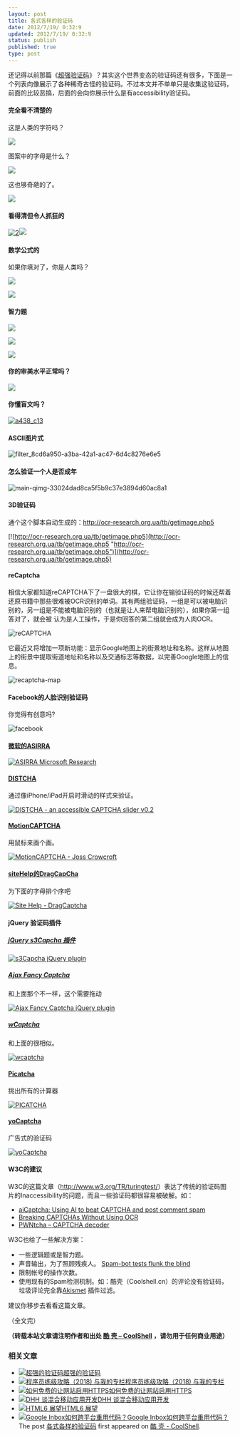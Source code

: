 ```yaml
---
layout: post
title: 各式各样的验证码
date: 2012/7/19/ 0:32:9
updated: 2012/7/19/ 0:32:9
status: publish
published: true
type: post
---
```


还记得以前那篇《[超强验证码](https://coolshell.cn/articles/3277.html "超强的验证码")》？其实这个世界变态的验证码还有很多，下面是一个列表向像展示了各种稀奇古怪的验证码。不过本文并不单单只是收集这验证码，前面的比较恶搞，后面的会向你展示什么是有accessibility验证码。


#### 完全看不清楚的


这是人类的字符吗？


![](https://coolshell.cn/wp-content/uploads/2012/07/0.jpg)


图案中的字母是什么？


![](https://coolshell.cn/wp-content/uploads/2012/07/7.jpg)



这也够奇葩的了。


![](https://coolshell.cn/wp-content/uploads/2012/07/4.jpg)


#### 看得清但令人抓狂的


[![](https://coolshell.cn/wp-content/uploads/2012/07/2.jpg "2")](https://coolshell.cn/wp-content/uploads/2012/07/2.jpg)![](https://coolshell.cn/wp-content/uploads/2012/07/3.jpg)


####  数学公式的


如果你填对了，你是人类吗？


 [![](https://coolshell.cn/wp-content/uploads/2012/07/5.jpg)](https://coolshell.cn/wp-content/uploads/2012/07/4.jpg)


 ![](https://coolshell.cn/wp-content/uploads/2012/07/8.jpg)


#### 智力题


![](https://coolshell.cn/wp-content/uploads/2012/07/1.jpg)


![](https://coolshell.cn/wp-content/uploads/2012/07/worstcaptchaever.jpg)


[![](https://coolshell.cn/wp-content/uploads/2012/07/9.jpg)](https://coolshell.cn/wp-content/uploads/2012/07/9.jpg)


#### 你的审美水平正常吗？


![](https://coolshell.cn/wp-content/uploads/2012/07/6.jpg)


#### 你懂盲文吗？


[![](https://coolshell.cn/wp-content/uploads/2012/07/a438_c13.jpg "a438_c13")](https://coolshell.cn/wp-content/uploads/2012/07/a438_c13.jpg)


#### ASCII图片式


![](https://coolshell.cn/wp-content/uploads/2012/07/filter_8cd6a950-a3ba-42a1-ac47-6d4c8276e6e5.jpg "filter_8cd6a950-a3ba-42a1-ac47-6d4c8276e6e5")


#### 


#### 


#### 怎么验证一个人是否成年


 ![](https://coolshell.cn/wp-content/uploads/2012/07/main-qimg-33024dad8ca5f5b9c37e3894d60ac8a1.jpg "main-qimg-33024dad8ca5f5b9c37e3894d60ac8a1")


#### 3D验证码


通个这个脚本自动生成的：<http://ocr-research.org.ua/tb/getimage.php5>


[![http://ocr-research.org.ua/tb/getimage.php5](http://ocr-research.org.ua/tb/getimage.php5 "http://ocr-research.org.ua/tb/getimage.php5")](http://ocr-research.org.ua/tb/getimage.php5)


#### 


#### reCaptcha


相信大家都知道reCAPTCHA下了一盘很大的棋，它让你在输验证码的时候还帮着还原书籍中那些很难被OCR识别的单词。其有两组验证码，一组是可以被电脑识别的，另一组是不能被电脑识别的（也就是让人来帮电脑识别的），如果你第一组答对了，就会被 认为是人工操作，于是你回答的第二组就会成为人肉OCR。


![](https://coolshell.cn/wp-content/uploads/2012/07/reCAPTCHA.png "reCAPTCHA")


它最近又将增加一项新功能：显示Google地图上的街景地址和名称。这样从地图上的街景中提取街道地址和名称以及交通标志等数据，以完善Google地图上的信息。


![](https://coolshell.cn/wp-content/uploads/2012/07/recaptcha-map.jpg "recaptcha-map")


#### Facebook的人脸识别验证码


你觉得有创意吗?


![](https://coolshell.cn/wp-content/uploads/2012/07/facebook.jpg "facebook")


#### [微软的ASIRRA](http://research.microsoft.com/en-us/um/redmond/projects/asirra/)


[![](https://coolshell.cn/wp-content/uploads/2012/07/ASIRRA-Microsoft-Research.png "ASIRRA   Microsoft Research")](http://research.microsoft.com/en-us/um/redmond/projects/asirra/)


#### [DISTCHA](http://accessibiliteweb.com/stuff/captcha-slider.html)


通过像iPhone/iPad开启时滑动的样式来验证。


[![](https://coolshell.cn/wp-content/uploads/2012/07/DISTCHA-an-accessible-CAPTCHA-slider-v0.2.png "DISTCHA  - an accessible CAPTCHA slider   v0.2")](http://accessibiliteweb.com/stuff/captcha-slider.html)


#### [MotionCAPTCHA](http://josscrowcroft.com/projects/motioncaptcha-jquery-plugin/ "MotionCAPTCHA jQuery plugin")


用鼠标来画个画。


[![](https://coolshell.cn/wp-content/uploads/2012/07/MotionCAPTCHA-Joss-Crowcroft.png "MotionCAPTCHA - Joss Crowcroft")](http://josscrowcroft.com/projects/motioncaptcha-jquery-plugin/)


#### [siteHelp的DragCapCha](http://sitehelp.com.au/demos/dragcaptcha.php)


为下面的字母排个序吧


[![](https://coolshell.cn/wp-content/uploads/2012/07/Site-Help-DragCaptcha.png "Site Help - DragCaptcha")](http://sitehelp.com.au/demos/dragcaptcha.php)


#### jQuery 验证码插件


##### [jQuery s3Capcha 插件](http://serie3.info/s3capcha/demonstration.php)


[![](https://coolshell.cn/wp-content/uploads/2012/07/s3Capcha-jQuery-plugin.png "s3Capcha jQuery plugin")](http://serie3.info/s3capcha/demonstration.php)


##### [Ajax Fancy Captcha](http://www.webdesignbeach.com/beachbar/ajax-fancy-captcha-jquery-plugin)


和上面那个不一样，这个需要拖动


[![](https://coolshell.cn/wp-content/uploads/2012/07/Ajax-Fancy-Captcha-jQuery-plugin.png "Ajax Fancy Captcha   jQuery plugin")](http://www.webdesignbeach.com/beachbar/ajax-fancy-captcha-jquery-plugin)


##### [wCaptcha](http://www.wozia.pt/blog/wcaptcha-a-better-captcha-alternative-jquery-captcha-plugin/)


和上面的很相似。


[![](https://coolshell.cn/wp-content/uploads/2012/07/wcaptcha-1.png "wcaptcha")](http://www.wozia.pt/blog/wcaptcha-a-better-captcha-alternative-jquery-captcha-plugin/)


#### [Picatcha](http://www.picatcha.com/captcha/)


挑出所有的计算器


[![](https://coolshell.cn/wp-content/uploads/2012/07/PICATCHA.png "PICATCHA")](http://www.picatcha.com/captcha/)


#### [yoCaptcha](http://yocaptcha.com/)


广告式的验证码


[![](https://coolshell.cn/wp-content/uploads/2012/07/yoCaptcha.png "yoCaptcha")](http://yocaptcha.com/)


#### W3C的建议


W3C的这篇文章（<http://www.w3.org/TR/turingtest/>）表达了传统的验证码图片的Inaccessibility的问题，而且一些验证码都很容易被破解。如：


* [aiCaptcha: Using AI to beat CAPTCHA and post comment spam](http://www.brains-n-brawn.com/default.aspx?vDir=aicaptcha)
* [Breaking CAPTCHAs Without Using OCR](http://www.cs.berkeley.edu/~mori/gimpy/gimpy.html)
* [PWNtcha – CAPTCHA decoder](http://sam.zoy.org/pwntcha/)


W3C也给了一些解决方案：


* 一些逻辑题或是智力题。
* 声音输出，为了照顾残疾人。 [Spam-bot tests flunk the blind](http://news.com.com/2100-1032-1022814.html)
* 限制帐号的操作次数。
* 使用现有的Spam检测机制。如：酷壳（Coolshell.cn）的评论没有验证码，垃圾评论完全靠[Akismet](http://akismet.com/) 插件过滤。


建议你移步去看看这篇文章。


（全文完）



**（转载本站文章请注明作者和出处 [酷 壳 – CoolShell](https://coolshell.cn/) ，请勿用于任何商业用途）**



### 相关文章

* [![超强的验证码](https://coolshell.cn/wp-content/plugins/wordpress-23-related-posts-plugin/static/thumbs/30.jpg)](https://coolshell.cn/articles/3277.html)[超强的验证码](https://coolshell.cn/articles/3277.html)
* [![程序员练级攻略（2018)  与我的专栏](https://coolshell.cn/wp-content/uploads/2018/05/300x262-150x150.jpg)](https://coolshell.cn/articles/18360.html)[程序员练级攻略（2018) 与我的专栏](https://coolshell.cn/articles/18360.html)
* [![如何免费的让网站启用HTTPS](https://coolshell.cn/wp-content/uploads/2017/08/enable-https-banner-150x150.png)](https://coolshell.cn/articles/18094.html)[如何免费的让网站启用HTTPS](https://coolshell.cn/articles/18094.html)
* [![DHH 谈混合移动应用开发](https://coolshell.cn/wp-content/uploads/2014/12/1053-DHH-150x150.jpg)](https://coolshell.cn/articles/12225.html)[DHH 谈混合移动应用开发](https://coolshell.cn/articles/12225.html)
* [![HTML6 展望](https://coolshell.cn/wp-content/uploads/2014/12/html6-150x150.jpeg)](https://coolshell.cn/articles/12206.html)[HTML6 展望](https://coolshell.cn/articles/12206.html)
* [![Google Inbox如何跨平台重用代码？](https://coolshell.cn/wp-content/uploads/2014/11/inbox2-640x264-150x150.jpg)](https://coolshell.cn/articles/12136.html)[Google Inbox如何跨平台重用代码？](https://coolshell.cn/articles/12136.html)
The post [各式各样的验证码](https://coolshell.cn/articles/7917.html) first appeared on [酷 壳 - CoolShell](https://coolshell.cn).